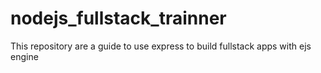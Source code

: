 # nodejs_fullstack_trainner
This repository are a guide to use express to build fullstack apps with ejs engine
